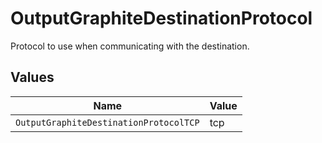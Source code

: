 # OutputGraphiteDestinationProtocol

Protocol to use when communicating with the destination.


## Values

| Name                                   | Value                                  |
| -------------------------------------- | -------------------------------------- |
| `OutputGraphiteDestinationProtocolTCP` | tcp                                    |